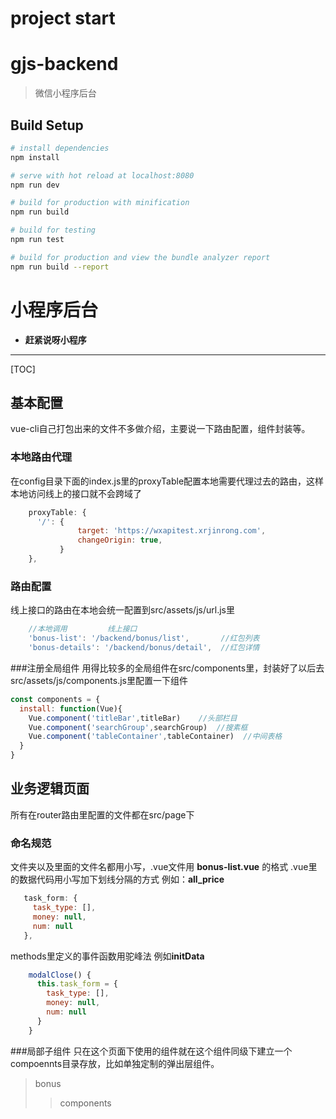project start
=======
# gjs-backend

> 微信小程序后台

## Build Setup

``` bash
# install dependencies
npm install

# serve with hot reload at localhost:8080
npm run dev

# build for production with minification
npm run build

# build for testing 
npm run test

# build for production and view the bundle analyzer report
npm run build --report
```


# 小程序后台

- **赶紧说呀小程序** 

-------------------

[TOC]

## 基本配置

vue-cli自己打包出来的文件不多做介绍，主要说一下路由配置，组件封装等。

### 本地路由代理
在config目录下面的index.js里的proxyTable配置本地需要代理过去的路由，这样本地访问线上的接口就不会跨域了
``` javascript
	proxyTable: {
      '/': {
               target: 'https://wxapitest.xrjinrong.com',
               changeOrigin: true,
           }
    },
```
### 路由配置
线上接口的路由在本地会统一配置到src/assets/js/url.js里
``` javascript
	//本地调用         线上接口
	'bonus-list': '/backend/bonus/list',       //红包列表
	'bonus-details': '/backend/bonus/detail',  //红包详情
```
###注册全局组件
用得比较多的全局组件在src/components里，封装好了以后去src/assets/js/components.js里配置一下组件
```javascript
const components = {
  install: function(Vue){
    Vue.component('titleBar',titleBar)    //头部栏目
    Vue.component('searchGroup',searchGroup)  //搜素框
    Vue.component('tableContainer',tableContainer)  //中间表格
  }
}
```


## 业务逻辑页面
所有在router路由里配置的文件都在src/page下
### 命名规范
文件夹以及里面的文件名都用小写，.vue文件用 **bonus-list.vue** 的格式
.vue里的数据代码用小写加下划线分隔的方式 例如：**all_price**
```javascript
   task_form: {
     task_type: [],
     money: null,
     num: null
   },
```
methods里定义的事件函数用驼峰法 例如**initData**
```javascript
	modalClose() {
      this.task_form = {
        task_type: [],
        money: null,
        num: null
      }
    }
```
###局部子组件
只在这个页面下使用的组件就在这个组件同级下建立一个compoennts目录存放，比如单独定制的弹出层组件。


>bonus
>> components
